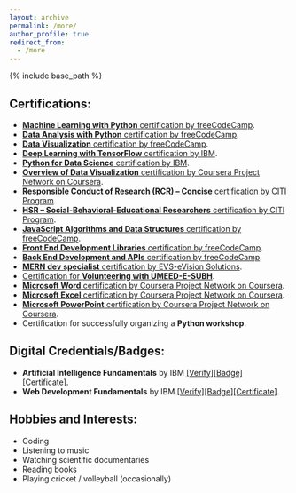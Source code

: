 ```yaml
---
layout: archive
permalink: /more/
author_profile: true
redirect_from:
  - /more
---
```


{% include base_path %}

## Certifications:

- [**Machine Learning with Python** certification by freeCodeCamp](https://freecodecamp.org/certification/fcc67cd55f9-c36a-4a22-8abf-c691d82cc511/machine-learning-with-python-v7).
- [**Data Analysis with Python** certification by freeCodeCamp](https://www.freecodecamp.org/certification/fcc67cd55f9-c36a-4a22-8abf-c691d82cc511/data-analysis-with-python-v7).
- [**Data Visualization** certification by freeCodeCamp](https://www.freecodecamp.org/certification/fcc67cd55f9-c36a-4a22-8abf-c691d82cc511/data-visualization).
- [**Deep Learning with TensorFlow** certification by IBM](https://courses.skillsbuild.skillsnetwork.site/certificates/051fe8cb6d3d42d0b5e972b6b4a7fe85).
- [**Python for Data Science** certification by IBM](https://courses.skillsbuild.skillsnetwork.site/certificates/09e46915148346d994c201671734880b).   
- [**Overview of Data Visualization** certification by Coursera Project Network on Coursera](https://www.coursera.org/account/accomplishments/verify/PUT192LA7K66).
- [**Responsible Conduct of Research (RCR) – Concise** certification by CITI Program](https://www.citiprogram.org/verify/?wb6c213f9-d3bb-4ae6-a0e0-3641674abc68-71594743).
- [**HSR – Social-Behavioral-Educational Researchers** certification by CITI Program](https://www.citiprogram.org/verify/?w68492d72-519b-4e0b-bd8a-6bfbf94be0ad-71594790).
- [**JavaScript Algorithms and Data Structures** certification by freeCodeCamp](https://www.freecodecamp.org/certification/fcc67cd55f9-c36a-4a22-8abf-c691d82cc511/javascript-algorithms-and-data-structures).
- [**Front End Development Libraries** certification by freeCodeCamp](https://www.freecodecamp.org/certification/fcc67cd55f9-c36a-4a22-8abf-c691d82cc511/front-end-development-libraries).
- [**Back End Development and APIs** certification by freeCodeCamp](https://www.freecodecamp.org/certification/fcc67cd55f9-c36a-4a22-8abf-c691d82cc511/back-end-development-and-apis).
- [**MERN dev specialist** certification by EVS-eVision Solutions](https://drive.google.com/file/d/1Vq_yaPOXdfCmPjcW1wjV79CW_KK2tBBV/view?usp=sharing).
- [Certification for **Volunteering with UMEED-E-SUBH**](https://drive.google.com/file/d/1NYcA-aowOeHe32njHK3TpKrUucUHjtcd/view?usp=sharing).
- [**Microsoft Word** certification by Coursera Project Network on Coursera](https://www.coursera.org/account/accomplishments/verify/VUOJXXW83T6U).
- [**Microsoft Excel** certification by Coursera Project Network on Coursera](https://www.coursera.org/account/accomplishments/verify/WDJTQ8ZSMA67).
- [**Microsoft PowerPoint** certification by Coursera Project Network on Coursera](https://www.coursera.org/account/accomplishments/verify/C49J92TQTX3Y).
- Certification for successfully organizing a **Python workshop**.

## Digital Credentials/Badges:

- **Artificial Intelligence Fundamentals** by IBM [[Verify]](https://www.credly.com/badges/b21202fb-1b5d-4428-941d-8cf181332f7d/public_url)[[Badge]](https://drive.google.com/file/d/1BJ2__cqLBX_APlc8eMnljdhumWPHcMuq/view?usp=sharing)[[Certificate]](https://drive.google.com/file/d/1hDRHuc345CNw55zq1VsMY3FosAwJTLJI/view?usp=sharing).
- **Web Development Fundamentals** by IBM [[Verify]](https://www.credly.com/badges/b21202fb-1b5d-4428-941d-8cf181332f7d/public_url)[[Badge]](https://drive.google.com/file/d/1BJ2__cqLBX_APlc8eMnljdhumWPHcMuq/view?usp=sharing)[[Certificate]](https://drive.google.com/file/d/1hDRHuc345CNw55zq1VsMY3FosAwJTLJI/view?usp=sharing).

## Hobbies and Interests:

- Coding
- Listening to music
- Watching scientific documentaries
- Reading books
- Playing cricket / volleyball (occasionally)
